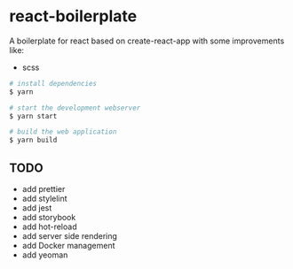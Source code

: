 # react-boilerplate
A boilerplate for react based on create-react-app with some improvements like:

* scss

```bash
# install dependencies
$ yarn

# start the development webserver
$ yarn start

# build the web application
$ yarn build
```

## TODO

* add prettier
* add stylelint
* add jest
* add storybook
* add hot-reload
* add server side rendering
* add Docker management
* add yeoman
